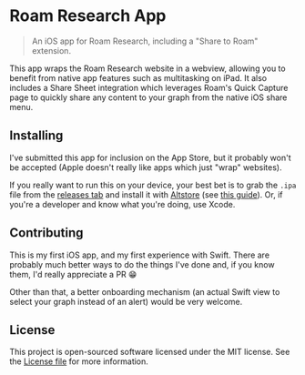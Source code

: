 # Roam Research App

> An iOS app for Roam Research, including a "Share to Roam" extension.

This app wraps the Roam Research website in a webview, allowing you to benefit from native app features such as multitasking on iPad. It also includes a Share Sheet integration which leverages Roam's Quick Capture page to quickly share any content to your graph from the native iOS share menu.

## Installing

I've submitted this app for inclusion on the App Store, but it probably won't be accepted (Apple doesn't really like apps which just "wrap" websites).

If you really want to run this on your device, your best bet is to grab the `.ipa` file from the [releases tab](/releases) and install it with [Altstore](https://altstore.io/) (see [this guide](https://iosninja.io/altstore)). Or, if you're a developer and know what you're doing, use Xcode.

## Contributing

This is my first iOS app, and my first experience with Swift. There are probably much better ways to do the things I've done and, if you know them, I'd really appreciate a PR 😁

Other than that, a better onboarding mechanism (an actual Swift view to select your graph instead of an alert) would be very welcome.

## License

This project is open-sourced software licensed under the MIT license. See the [License file](LICENSE.md) for more information.
